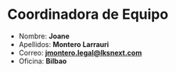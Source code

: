 # Coordinadora de Equipo

- Nombre: **Joane**
- Apellidos: **Montero Larrauri**
- Correo: **<jmontero.legal@lksnext.com>**
- Oficina: **Bilbao**
